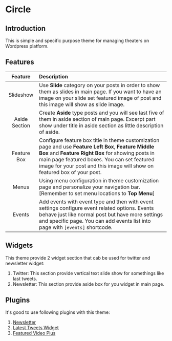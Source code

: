 # Circle
## Introduction
This is simple and specific purpose theme for managing theaters on Wordpress platform.

## Features
|    Feature    | Description |
|:-------------:|:----------- |
|   Slideshow   | Use **Slide** category on your posts in order to show them as slides in main page. If you want to have an image on your slide set featured image of post and this image will show as slide image. |
| Aside Section | Create **Aside** type posts and you will see last five of them in aside section of main page. Excerpt part show under title in aside section as little description of aside. |
|  Feature Box  | Configure feature box title in theme customization page and use **Feature Left Box**, **Feature Middle Box** and **Feature Right Box** for showing posts in main page featured boxes. You can set featured image for your post and this image will show on featured box of your post. |
|      Menus    | Using menu configuration in theme customization page and personalize your navigation bar. [Remember to set menu locations to **Top Menu**] |
|     Events    | Add events with event type and then with event settings configure event related options. Events behave just like normal post but have more settings and specific page. You can add events list into page with `[events]` shortcode. |

## Widgets
This theme provide 2 widget section that cab be used for twitter and newsletter widget:
1. Twitter: This section provide vertical text slide show for somethings like last tweets.
2. Newsletter: This section provide aside box for you widget in main page.

## Plugins
It's good to use following plugins with this theme:

1. [Newsletter](https://wordpress.org/plugins/newsletter/)
2. [Latest Tweets Widget](https://wordpress.org/plugins/latest-tweets-widget/)
3. [Featured Video Plus](https://wordpress.org/plugins/featured-video-plus/)
